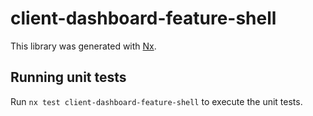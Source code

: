 # client-dashboard-feature-shell

This library was generated with [Nx](https://nx.dev).

## Running unit tests

Run `nx test client-dashboard-feature-shell` to execute the unit tests.
